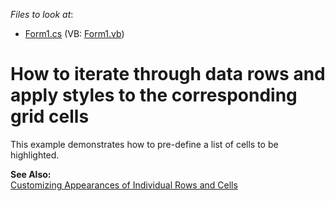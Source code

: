 <!-- default file list -->
*Files to look at*:

* [Form1.cs](./CS/Form1.cs) (VB: [Form1.vb](./VB/Form1.vb))
<!-- default file list end -->
# How to iterate through data rows and apply styles to the corresponding grid cells


<p>This example demonstrates how to pre-define a list of cells to be highlighted.</p><p><strong>See Also:</strong><br />
<a href="http://documentation.devexpress.com/#WindowsForms/CustomDocument758">Customizing Appearances of Individual Rows and Cells</a></p>

<br/>


